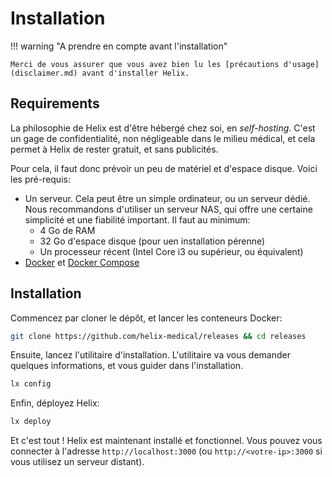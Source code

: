# Installation

!!! warning "A prendre en compte avant l'installation"

    Merci de vous assurer que vous avez bien lu les [précautions d'usage](disclaimer.md) avant d'installer Helix.

## Requirements

La philosophie de Helix est d'être hébergé chez soi, en *self-hosting*. C'est un gage de confidentialité, non négligeable dans le milieu médical, et cela permet à Helix de rester gratuit, et sans publicités.

Pour cela, il faut donc prévoir un peu de matériel et d'espace disque. Voici les pré-requis:

+ Un serveur. Cela peut être un simple ordinateur, ou un serveur dédié. Nous recommandons d'utiliser un serveur NAS, qui offre une certaine simplicité et une fiabilité important. Il faut au minimum:
  + 4 Go de RAM
  + 32 Go d'espace disque (pour uen installation pérenne)
  + Un processeur récent (Intel Core i3 ou supérieur, ou équivalent)
+ [Docker](https://docs.docker.com/get-docker/) et [Docker Compose](https://docs.docker.com/compose/compose-file/)

## Installation

Commencez par cloner le dépôt, et lancer les conteneurs Docker:

```bash
git clone https://github.com/helix-medical/releases && cd releases
```

Ensuite, lancez l'utilitaire d'installation. L'utilitaire va vous demander quelques informations, et vous guider dans l'installation.

```bash
lx config
```

Enfin, déployez Helix:

```bash
lx deploy
```

Et c'est tout ! Helix est maintenant installé et fonctionnel. Vous pouvez vous connecter à l'adresse `http://localhost:3000` (ou `http://<votre-ip>:3000` si vous utilisez un serveur distant).
